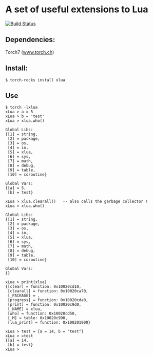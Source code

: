 # A set of useful extensions to Lua

[![Build Status](https://travis-ci.org/torch/xlua.svg)](https://travis-ci.org/torch/xlua)

## Dependencies:
Torch7 (www.torch.ch)

## Install:
```
$ torch-rocks install xlua
```

## Use
```
$ torch -lxlua
xLua > a = 5
xLua > b = 'test'
xLua > xlua.who()

Global Libs:
{[1] = string,
 [2] = package,
 [3] = os,
 [4] = io,
 [5] = xlua,
 [6] = sys,
 [7] = math,
 [8] = debug,
 [9] = table,
 [10] = coroutine}

Global Vars:
{[a] = 5,
 [b] = test}

xLua > xlua.clearall()   -- also calls the garbage collector !
xLua > xlua.who()

Global Libs:
{[1] = string,
 [2] = package,
 [3] = os,
 [4] = io,
 [5] = xlua,
 [6] = sys,
 [7] = math,
 [8] = debug,
 [9] = table,
 [10] = coroutine}

Global Vars:
{}

xLua > print(xlua)
{[clear] = function: 0x10020cd10,
 [clearall] = function: 0x10020ca70,
 [_PACKAGE] = ,
 [progress] = function: 0x10020cda0,
 [print] = function: 0x10020c9d0,
 [_NAME] = xlua,
 [who] = function: 0x10020cd50,
 [_M] = table: 0x10020c990,
 [lua_print] = function: 0x100201900}

xLua > test = {a = 14, b = "test"}
xLua > =test
{[a] = 14,
 [b] = test}
xLua > 
```

